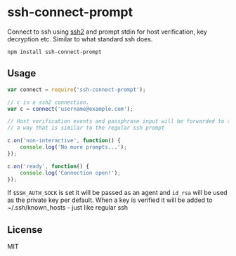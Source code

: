 # ssh-connect-prompt

Connect to ssh using [ssh2](https://github.com/mscdex/ssh2) and prompt stdin for host verification, key decryption etc.
Similar to what standard ssh does.

	npm install ssh-connect-prompt

## Usage

``` js
var connect = require('ssh-connect-prompt');

// c is a ssh2 connection.
var c = connect('username@example.com');

// Host verification events and passphrase input will be forwarded to the terminal as a prompt in
// a way that is similar to the regular ssh prompt

c.on('non-interactive', function() {
	console.log('No more prompts...');
});

c.on('ready', function() {
	console.log('Connection open!');
});
```

If `$SSH_AUTH_SOCK` is set it will be passed as an agent and `id_rsa` will be used as the private key per default.
When a key is verified it will be added to ~/.ssh/known_hosts - just like regular ssh

## License

MIT